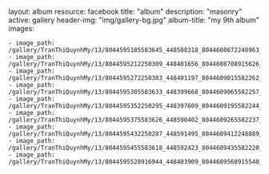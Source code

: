 
layout: album
resource: facebook
title: "album"
description: "masonry"
active: gallery
header-img: "img/gallery-bg.jpg"
album-title: "my 9th album"
images:
    
    - image_path: /gallery/TranThiQuynhMy/13/8044595185583645_448588318_8044608672248963_8869276360363223249_n.jpg
    - image_path: /gallery/TranThiQuynhMy/13/8044595212250309_448401656_8044608708915626_3066922046307420270_n.jpg
    - image_path: /gallery/TranThiQuynhMy/13/8044595272250303_448401197_8044609015582262_5102592244613277231_n.jpg
    - image_path: /gallery/TranThiQuynhMy/13/8044595305583633_448399668_8044609065582257_4099803891599664241_n.jpg
    - image_path: /gallery/TranThiQuynhMy/13/8044595352250295_448397609_8044609195582244_7571091862048980679_n.jpg
    - image_path: /gallery/TranThiQuynhMy/13/8044595375583626_448590402_8044609265582237_4866274469078794620_n.jpg
    - image_path: /gallery/TranThiQuynhMy/13/8044595432250287_448591495_8044609412248889_4526403800547972643_n.jpg
    - image_path: /gallery/TranThiQuynhMy/13/8044595455583618_448592423_8044609435582220_928277237927408619_n.jpg
    - image_path: /gallery/TranThiQuynhMy/13/8044595528916944_448403909_8044609568915540_5833598249132345520_n.jpg